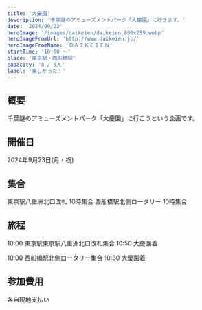 ```yaml
---
title: '大慶園'
description: '千葉謎のアミューズメントパーク「大慶園」に行きます。'
date: '2024/09/23'
heroImage: '/images/daikeien/daikeien_800x259.webp'
heroImageFromUrl: 'http://www.daikeien.jp/'
heroImageFromName: 'ＤＡＩＫＥＩＥＮ'
startTime: '10:00 〜'
place: '東京駅・西船橋駅'
capacity: '8 / 9人'
label: '楽しかった！'
---
```


## 概要

千葉謎のアミューズメントパーク「大慶園」に行こうという企画です。

## 開催日

2024年9月23日(月・祝)

## 集合

東京駅八重洲北口改札 10時集合
西船橋駅北側ロータリー 10時集合

## 旅程

10:00 東京駅東京駅八重洲北口改札集合
10:50 大慶園着

10:00 西船橋駅北側ロータリー集合
10:30 大慶園着


## 参加費用

各自現地支払い
